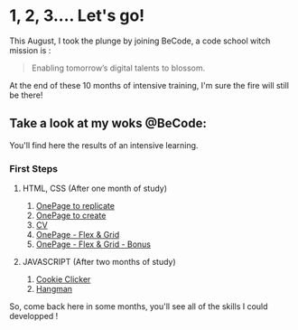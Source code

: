 # **1, 2, 3.... Let's go!**

This August, I took the plunge by joining BeCode, a code school witch mission is :

 >Enabling tomorrow’s digital talents to blossom.

At the end of these 10 months of intensive training, I'm sure the fire will still be there!

## Take a look at my woks @BeCode:

You'll find here the results of an intensive learning.

### First Steps

1. HTML, CSS (After one month of study)
    1. [OnePage to replicate](https://florencejacobs.github.io/turlututu/)
    2. [OnePage to create](https://florencejacobs.github.io/page_association/)
    3. [CV](https://florencejacobs.github.io/mon_cv/)
    4. [OnePage - Flex & Grid](https://florencejacobs.github.io/tim_berners_lee/)
    5. [OnePage - Flex & Grid - Bonus](https://florencejacobs.github.io/carte_animee/)
    
2. JAVASCRIPT (After two months of study)
    1. [Cookie Clicker](https://florencejacobs.github.io/CookieClicker/ "CookieClicker")
    2. [Hangman](https://florencejacobs.github.io/Hangman/ "Hangman")

So, come back here in some months, you'll see all of the skills I could developped !
